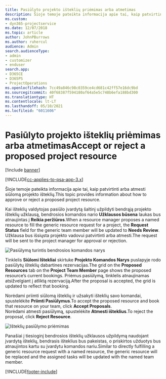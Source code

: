 ```yaml
---
title: Pasiūlyto projekto išteklių priėmimas arba atmetimas
description: Šioje temoje pateikta informacija apie tai, kaip patvirtinti arba atmesti siūlomą projekto išteklių.
ms.custom:
- dyn365-projectservice
ms.date: 12/07/2018
ms.topic: article
author: JohnPBurrows
ms.author: ruhercul
audience: Admin
search.audienceType:
- admin
- customizer
- enduser
search.app:
- D365CE
- D365PS
- ProjectOperations
ms.openlocfilehash: 7cc49a846c98c0359ce4cd681c42ff57e16dc9bd
ms.sourcegitcommit: 40f68387f594180af64a5e5c748b6efa188bd300
ms.translationtype: HT
ms.contentlocale: lt-LT
ms.lasthandoff: 05/10/2021
ms.locfileid: "6011606"
---
```

# <a name="accept-or-reject-a-proposed-project-resource"></a><span data-ttu-id="10b6f-103">Pasiūlyto projekto išteklių priėmimas arba atmetimas</span><span class="sxs-lookup"><span data-stu-id="10b6f-103">Accept or reject a proposed project resource</span></span>

[!include [banner](../includes/psa-now-project-operations.md)]

[!INCLUDE[cc-applies-to-psa-app-3.x](../includes/cc-applies-to-psa-app-3x.md)]

<span data-ttu-id="10b6f-104">Šioje temoje pateikta informacija apie tai, kaip patvirtinti arba atmesti siūlomą projekto išteklių.</span><span class="sxs-lookup"><span data-stu-id="10b6f-104">This topic provides information about how to approve or reject a proposed project resource.</span></span>

<span data-ttu-id="10b6f-105">Kai išteklių valdytojas pasiūlo įvardytą šaltinį užpildyti bendrąją projekto išteklių užklausą, bendrosios komandos nario **Užklausos būsena** laukas bus atnaujintas į **Reikia peržiūros**.</span><span class="sxs-lookup"><span data-stu-id="10b6f-105">When a resource manager proposes a named resource to fill the generic resource request for a project, the **Request Status** field for the generic team member will be updated to **Needs Review**.</span></span> <span data-ttu-id="10b6f-106">Užklausa bus išsiųsta projekto vadovui patvirtinti arba atmesti.</span><span class="sxs-lookup"><span data-stu-id="10b6f-106">The request will be sent to the project manager for approval or rejection.</span></span>

![Pasiūlymą turintis bendrosios komandos narys](media/RM-how-to-19.png)

<span data-ttu-id="10b6f-108">Tinklelis **Siūlomi Ištekliai** skirtuke **Projekto Komandos Narys** puslapyje rodo pasiūlytų išteklių dabartines rezervacijas.</span><span class="sxs-lookup"><span data-stu-id="10b6f-108">The grid on the **Proposed Resources** tab on the **Project Team Member** page shows the proposed resource’s current bookings.</span></span> <span data-ttu-id="10b6f-109">Priėmus pasiūlymą, tinklelis atnaujinamas atsižvelgiant į atliktą rezervaciją.</span><span class="sxs-lookup"><span data-stu-id="10b6f-109">After the proposal is accepted, the grid is updated to reflect that booking.</span></span> 

<span data-ttu-id="10b6f-110">Norėdami priimti siūlomą išteklių ir užsakyti išteklių savo komandai, spustelėkite **Priimti Pasiūlymus**.</span><span class="sxs-lookup"><span data-stu-id="10b6f-110">To accept the proposed resource and book that resource on your team, click **Accept Proposals**.</span></span>  
<span data-ttu-id="10b6f-111">Norėdami atmesti pasiūlymą, spustelėkite **Atmesti išteklius**.</span><span class="sxs-lookup"><span data-stu-id="10b6f-111">To reject the proposal, click **Reject Resource**.</span></span>

![Išteklių pasiūlymo priėmimas](media/RM-how-to-20.png) 

<span data-ttu-id="10b6f-113">Panašiai į tiesioginį bendrosios išteklių užklausos užpildymą naudojant įvardytą išteklių, bendrasis išteklius bus pakeistas, o priskirtos užduotys bus atnaujintos kartu su įvardytu komandos nariu.</span><span class="sxs-lookup"><span data-stu-id="10b6f-113">Similar to directly fulfilling a generic resource request with a named resource, the generic resource will be replaced and the assigned tasks will be updated with the named team member.</span></span>


[!INCLUDE[footer-include](../includes/footer-banner.md)]